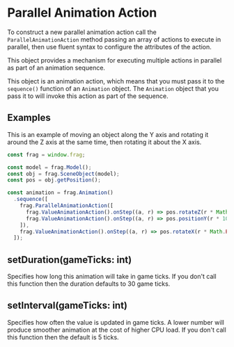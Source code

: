 # Parallel Animation Action
To construct a new parallel animation action call the `ParallelAnimationAction` 
method passing an array of actions to execute in parallel, then use fluent syntax 
to configure the attributes of the action.

This object provides a mechanism for executing multiple actions in parallel
as part of an animation sequence.

This object is an animation action, which means that you must pass it
to the `sequence()` function of an `Animation` object. The `Animation` 
object that you pass it to will invoke this action as part of the sequence.

## Examples
This is an example of moving an object along the Y axis and rotating it around
the Z axis at the same time, then rotating it about the X axis.

```javascript
const frag = window.frag;

const model = frag.Model();
const obj = frag.SceneObject(model);
const pos = obj.getPosition();

const animation = frag.Animation()
  .sequence([
    frag.ParallelAnimationAction([
      frag.ValueAnimationAction().onStep((a, r) => pos.rotateZ(r * Math.PI)),
      frag.ValueAnimationAction().onStep((a, r) => pos.positionY(r * 100))
    ]),
    frag.ValueAnimationAction().onStep((a, r) => pos.rotateX(r * Math.PI))
  ]);
```

## setDuration(gameTicks: int)
Specifies how long this animation will take in game ticks. If you don't call this
function then the duration defaults to 30 game ticks.

## setInterval(gameTicks: int)
Specifies how often the value is updated in game ticks. A lower number will produce
smoother animation at the cost of higher CPU load. If you don't call this function
then the default is 5 ticks.
